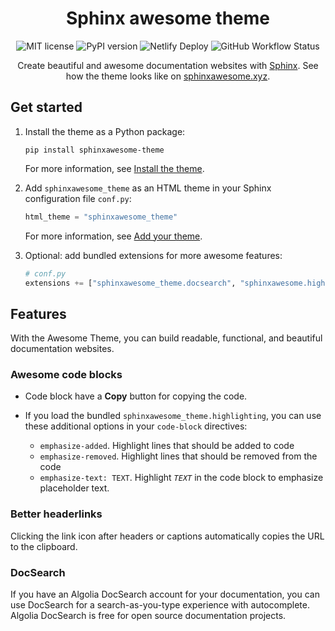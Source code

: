 <h1 align="center">Sphinx awesome theme</h1>

<p align="center">
   <img src="https://img.shields.io/github/license/kai687/sphinxawesome-theme?color=blue&style=for-the-badge" alt="MIT license">
   <img src="https://img.shields.io/pypi/v/sphinxawesome-theme?color=eb5&style=for-the-badge&logo=pypi" alt="PyPI version">
   <img src="https://img.shields.io/netlify/e6d20a5c-b49e-4ebc-80f6-59fde8f24e22?logo=netlify&style=for-the-badge" alt="Netlify Deploy">
   <img alt="GitHub Workflow Status" src="https://img.shields.io/github/actions/workflow/status/kai687/sphinxawesome-theme/lint.yml?label=Linted&style=for-the-badge">
</p>

<p align="center">
   Create beautiful and awesome documentation websites with <a href="https://www.sphinx-doc.org/en/master/">Sphinx</a>.
   See how the theme looks like on <a href="https://sphinxawesome.xyz">sphinxawesome.xyz</a>.
</p>

## Get started

1. Install the theme as a Python package:

   ```console
   pip install sphinxawesome-theme
   ```

   For more information, see [Install the theme](https://sphinxawesome.xyz/how-to/install/).

1. Add `sphinxawesome_theme` as an HTML theme in your Sphinx configuration file `conf.py`:

   ```python
   html_theme = "sphinxawesome_theme"
   ```

   For more information, see [Add your theme](https://sphinxawesome.xyz/how-to/add/).

1. Optional: add bundled extensions for more awesome features:

     ```python
     # conf.py
     extensions += ["sphinxawesome_theme.docsearch", "sphinxawesome.highlighting"]
     ```

## Features

With the Awesome Theme, you can build readable, functional, and beautiful documentation websites.

### Awesome code blocks

- Code block have a **Copy** button for copying the code.
- If you load the bundled `sphinxawesome_theme.highlighting`,
  you can use these additional options in your ``code-block`` directives:

  - `emphasize-added`. Highlight lines that should be added to code
  - `emphasize-removed`. Highlight lines that should be removed from the code
  - `emphasize-text: TEXT`. Highlight _`TEXT`_ in the code block to emphasize placeholder text.

### Better headerlinks

Clicking the link icon after headers or captions automatically copies the URL to the clipboard.

### DocSearch

If you have an Algolia DocSearch account for your documentation,
you can use DocSearch for a search-as-you-type experience with autocomplete.
Algolia DocSearch is free for open source documentation projects.
